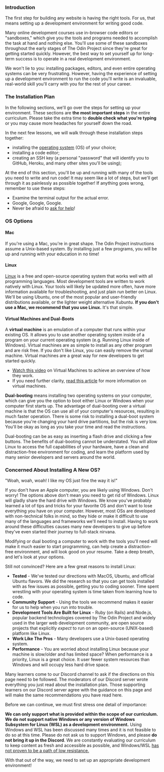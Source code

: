 ### Introduction

The first step for building any website is having the right tools. For us, that means setting up a development environment for writing good code.

Many online development courses use in-browser code editors or "sandboxes," which give you the tools and programs needed to accomplish the task at hand and nothing else. You'll use some of these sandboxes throughout the early stages of The Odin Project since they're great for getting started quickly. However, the best way to set yourself up for long-term success is to operate in a real development environment. 

We won't lie to you: installing packages, editors, and even entire operating systems can be very frustrating. However, having the experience of setting up a development environment to run the code you'll write is an invaluable, real-world skill you'll carry with you for the rest of your career.

### The Installation Plan

In the following sections, we'll go over the steps for setting up your environment. These sections are **the most important steps** in the entire curriculum. Please take the extra time to **double check what you're typing** or you may cause more headaches for yourself down the road. 

In the next few lessons, we will walk through these installation steps together:

* installing the [operating system](https://en.wikipedia.org/wiki/Operating_system) (OS) of your choice;
* installing a code editor;
* creating an SSH key (a personal "password" that will identify you to GitHub, Heroku, and many other sites you'll be using);

At the end of this section, you'll be up and running with many of the tools you need to write and run code! It may seem like a lot of steps, but we'll get through it as painlessly as possible together! If anything goes wrong, remember to use these steps:

* Examine the terminal output for the actual error.
* Google, Google, Google.
* Never be afraid to [ask for help](https://discord.gg/hvqVr6d)!

### OS Options

#### Mac

If you're using a Mac, you're in great shape. The Odin Project instructions assume a Unix-based system. By installing just a few programs, you will be up and running with your education in no time!

#### Linux

[Linux](https://en.wikipedia.org/wiki/Linux) is a free and open-source operating system that works well with all programming languages. Most development tools are written to work natively with Linux. Your tools will likely be updated more often, have more information available for troubleshooting, and just plain run better on Linux. We'll be using Ubuntu, one of the most popular and user-friendly distributions available, or the lighter weight alternative Xubuntu. **If you don't use a Mac, we recommend that you use Linux.** It's that simple.

#### Virtual Machines and Dual-Boots

A **virtual machine** is an emulation of a computer that runs within your existing OS. It allows you to use another operating system inside of a program on your current operating system (e.g. Running Linux inside of Windows). Virtual machines are as simple to install as any other program and are risk free. If you don't like Linux, you can easily remove the virtual machine. Virtual machines are a great way for new developers to get started quickly.

 - [Watch this video](https://youtu.be/yIVXjl4SwVo) on Virtual Machines to achieve an overview of how they work. 
 - If you need further clarity, [read this article](https://www.howtogeek.com/196060/beginner-geek-how-to-create-and-use-virtual-machines/) for more information on virtual machines. 

**Dual-booting** means installing two operating systems on your computer, which can give you the option to boot either Linux or Windows when your computer first starts up. The advantage of dual-booting over a virtual machine is that the OS can use all of your computer's resources, resulting in much faster operation. There is some risk to installing a dual-boot system because you're changing your hard drive partitions, but the risk is very low. You'll be okay as long as you take your time and read the instructions.

Dual-booting can be as easy as inserting a flash drive and clicking a few buttons. The benefits of dual-booting cannot be understated. You will allow Linux to access the full capabilities of your hardware, have a clean and distraction-free environment for coding, and learn the platform used by many senior developers and servers around the world.

### Concerned About Installing A New OS?

"Woah, woah, woah! I like my OS just fine the way it is!"

If you don't have an Apple computer, you are likely using Windows. Don't worry! The options above don't mean you need to get rid of Windows. Linux will gladly share the hard drive with Windows. We know you've probably learned a lot of tips and tricks for your favorite OS and don't want to lose everything you have on your computer. However, most OSs are developed with non-technical folks in mind, so they hide or make it difficult to use many of the languages and frameworks we'll need to install. Having to work around these difficulties causes many new developers to give up before they've even started their journey to full-stack nirvana.

Modifying or dual booting a computer to work with the tools you'll need will make it much easier to start programming, can help create a distraction-free environment, and will look good on your resume. Take a deep breath, and let's look at your options.

Still not convinced? Here are a few great reasons to install Linux: 

- **Tested** - We've tested our directions with MacOS, Ubuntu, and official Ubuntu flavors. We did the research so that you can get tools installed with as few issues as possible, getting you to coding sooner. Time spent wrestling with your operating system is time taken from learning how to code.
- **Community Support** - Using the tools we recommend makes it easier for us to help when you run into trouble.
- **Development Tools Are Built for Linux** - Ruby (on Rails) and Node.js, popular backend technologies covered by The Odin Project and widely used in the larger web development community, are open source projects that explicitly *expect* to run on an open-source (UNIX-based) platform like Linux.
- **Work Like The Pros** - Many developers use a Unix-based operating system.
- **Performance** - You are worried about installing Linux because your machine is slow/older and has limited space? When performance is a priority, Linux is a great choice. It user fewer system resources than Windows and will occupy less hard drive space.

Many learners come to our Discord channel to ask if the directions on this page need to be followed. The moderators of our Discord server wrote everything you just read about the installation plan. Those supporting learners on our Discord server agree with the guidance on this page and will make the same recommendations you have read here.

Before we can continue, we must first stress one detail of importance:

**We can only support what is provided within the scope of our curriculum. We do not support native Windows or any version of Windows Subsystem for Linux (WSL) as a development environment.** Using Windows and WSL has been discussed many times and it is not feasible to do so at this time. Please do not ask us to support Windows, and please **do not bring it up in the Discord**. We are constantly evaluating our curriculum to keep content as fresh and accessible as possible, and Windows/WSL [has not proven to be a path of low resistance.](https://github.com/microsoft/WSL/issues)

With that out of the way, we need to set up an appropriate development environment!
